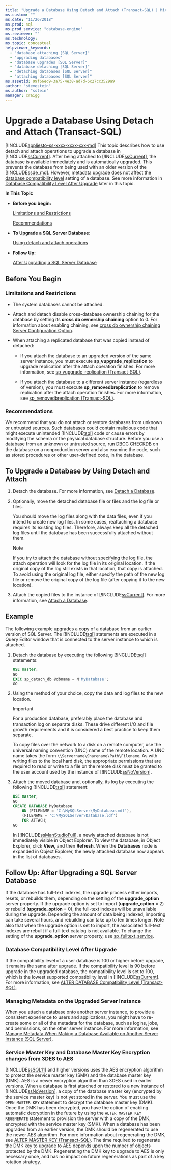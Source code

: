 ```yaml
---
title: "Upgrade a Database Using Detach and Attach (Transact-SQL) | Microsoft Docs"
ms.custom: ""
ms.date: "11/26/2018"
ms.prod: sql
ms.prod_service: "database-engine"
ms.reviewer: ""
ms.technology: 
ms.topic: conceptual
helpviewer_keywords: 
  - "database attaching [SQL Server]"
  - "upgrading databases"
  - "database upgrades [SQL Server]"
  - "database detaching [SQL Server]"
  - "detaching databases [SQL Server]"
  - "attaching databases [SQL Server]"
ms.assetid: 99f66ed9-3a75-4e38-ad7d-6c27cc3529a9
author: "stevestein"
ms.author: "sstein"
manager: craigg
---
```

# Upgrade a Database Using Detach and Attach (Transact-SQL)
[!INCLUDE[appliesto-ss-xxxx-xxxx-xxx-md](../../includes/appliesto-ss-xxxx-xxxx-xxx-md.md)]
This topic describes how to use detach and attach operations to upgrade a database in [!INCLUDE[ssCurrent](../../includes/sscurrent-md.md)]. After being attached to [!INCLUDE[ssCurrent](../../includes/sscurrent-md.md)], the database is available immediately and is automatically upgraded. This prevents the database from being used with an older version of the [!INCLUDE[ssde_md](../../includes/ssde_md.md)]. However, metadata upgrade does not affect the [database compatibility level](../../relational-databases/databases/view-or-change-the-compatibility-level-of-a-database.md) setting of a database. See more information in [Database Compatibility Level After Upgrade](#dbcompat) later in this topic.  
  
 **In This Topic**  
  
-   **Before you begin:**  
  
     [Limitations and Restrictions](#Restrictions)  
  
     [Recommendations](#Recommendations)  
  
-   **To Upgrade a SQL Server Database:**  
  
     [Using detach and attach operations](#SSMSProcedure)  
  
-   **Follow Up:**    

     [After Upgrading a SQL Server Database](#FollowUp)  
  
##  <a name="BeforeYouBegin"></a> Before You Begin  
  
###  <a name="Restrictions"></a> Limitations and Restrictions  
  
-   The system databases cannot be attached.  
  
-   Attach and detach disable cross-database ownership chaining for the database by setting its **cross db ownership chaining** option to 0. For information about enabling chaining, see [cross db ownership chaining Server Configuration Option](../../database-engine/configure-windows/cross-db-ownership-chaining-server-configuration-option.md).  
  
-   When attaching a replicated database that was copied instead of detached:  
  
    -   If you attach the database to an upgraded version of the same server instance, you must execute **sp_vupgrade_replication** to upgrade replication after the attach operation finishes. For more information, see [sp_vupgrade_replication &#40;Transact-SQL&#41;](../../relational-databases/system-stored-procedures/sp-vupgrade-replication-transact-sql.md).  
  
    -   If you attach the database to a different server instance (regardless of version), you must execute **sp_removedbreplication** to remove replication after the attach operation finishes. For more information, see [sp_removedbreplication &#40;Transact-SQL&#41;](../../relational-databases/system-stored-procedures/sp-removedbreplication-transact-sql.md).  
  
###  <a name="Recommendations"></a> Recommendations  
We recommend that you do not attach or restore databases from unknown or untrusted sources. Such databases could contain malicious code that might execute unintended [!INCLUDE[tsql](../../includes/tsql-md.md)] code or cause errors by modifying the schema or the physical database structure. Before you use a database from an unknown or untrusted source, run [DBCC CHECKDB](../../t-sql/database-console-commands/dbcc-checkdb-transact-sql.md) on the database on a nonproduction server and also examine the code, such as stored procedures or other user-defined code, in the database.  
  
##  <a name="SSMSProcedure"></a> To Upgrade a Database by Using Detach and Attach  
  
1.  Detach the database. For more information, see [Detach a Database](../../relational-databases/databases/detach-a-database.md).  
  
2.  Optionally, move the detached database file or files and the log file or files.  
  
     You should move the log files along with the data files, even if you intend to create new log files. In some cases, reattaching a database requires its existing log files. Therefore, always keep all the detached log files until the database has been successfully attached without them.  
  
    > [!NOTE]  
    >  If you try to attach the database without specifying the log file, the attach operation will look for the log file in its original location. If the original copy of the log still exists in that location, that copy is attached. To avoid using the original log file, either specify the path of the new log file or remove the original copy of the log file (after copying it to the new location).  
  
3.  Attach the copied files to the instance of [!INCLUDE[ssCurrent](../../includes/sscurrent-md.md)]. For more information, see [Attach a Database](../../relational-databases/databases/attach-a-database.md).  
  
## Example  
 The following example upgrades a copy of a database from an earlier version of SQL Server. The [!INCLUDE[tsql](../../includes/tsql-md.md)] statements are executed in a Query Editor window that is connected to the server instance to which is attached.  
  
1.  Detach the database by executing the following [!INCLUDE[tsql](../../includes/tsql-md.md)] statements:  
  
    ```sql  
    USE master;  
    GO  
    EXEC sp_detach_db @dbname = N'MyDatabase';  
    GO  
    ```  
  
2.  Using the method of your choice, copy the data and log files to the new location.  
  
    > [!IMPORTANT]  
    > For a production database, preferably place the database and transaction log on separate disks. These drive different I/O and file growth requirements and it is considered a best practice to keep them separate.  
  
    To copy files over the network to a disk on a remote computer, use the universal naming convention (UNC) name of the remote location. A UNC name takes the form `\\Servername\Sharename\Path\Filename`. As with writing files to the local hard disk, the appropriate permissions that are required to read or write to a file on the remote disk must be granted to the user account used by the instance of [!INCLUDE[ssNoVersion](../../includes/ssnoversion-md.md)].  
  
3.  Attach the moved database and, optionally, its log by executing the following [!INCLUDE[tsql](../../includes/tsql-md.md)] statement:  
  
    ```sql  
    USE master;  
    GO  
    CREATE DATABASE MyDatabase   
        ON (FILENAME = 'C:\MySQLServer\MyDatabase.mdf'),  
        (FILENAME = 'C:\MySQLServer\Database.ldf')  
        FOR ATTACH;  
    GO  
    ```  
  
    In [!INCLUDE[ssManStudioFull](../../includes/ssmanstudiofull-md.md)], a newly attached database is not immediately visible in Object Explorer. To view the database, in Object Explorer, click **View,** and then **Refresh**. When the **Databases** node is expanded in Object Explorer, the newly attached database now appears in the list of databases.  
  
##  <a name="FollowUp"></a> Follow Up: After Upgrading a SQL Server Database  
If the database has full-text indexes, the upgrade process either imports, resets, or rebuilds them, depending on the setting of the **upgrade_option** server property. If the upgrade option is set to import (**upgrade_option** = 2) or rebuild (**upgrade_option** = 0), the full-text indexes will be unavailable during the upgrade. Depending the amount of data being indexed, importing can take several hours, and rebuilding can take up to ten times longer. Note also that when the upgrade option is set to import, the associated full-text indexes are rebuilt if a full-text catalog is not available. To change the setting of the **upgrade_option** server property, use [sp_fulltext_service](../../relational-databases/system-stored-procedures/sp-fulltext-service-transact-sql.md).  
  
### <a name="dbcompat"></a> Database Compatibility Level After Upgrade  
If the compatibility level of a user database is 100 or higher before upgrade, it remains the same after upgrade. If the compatibility level is 90 before upgrade in the upgraded database, the compatibility level is set to 100, which is the lowest supported compatibility level in [!INCLUDE[ssCurrent](../../includes/sscurrent-md.md)]. For more information, see [ALTER DATABASE Compatibility Level &#40;Transact-SQL&#41;](../../t-sql/statements/alter-database-transact-sql-compatibility-level.md).  
  
### Managing Metadata on the Upgraded Server Instance  
When you attach a database onto another server instance, to provide a consistent experience to users and applications, you might have to re-create some or all of the metadata for the database, such as logins, jobs, and permissions, on the other server instance. For more information, see [Manage Metadata When Making a Database Available on Another Server Instance &#40;SQL Server&#41;](../../relational-databases/databases/manage-metadata-when-making-a-database-available-on-another-server.md).  
  
### Service Master Key and Database Master Key Encryption changes from 3DES to AES  
 [!INCLUDE[ssSQL11](../../includes/sssql11-md.md)] and higher versions uses the AES encryption algorithm to protect the service master key (SMK) and the database master key (DMK). AES is a newer encryption algorithm than 3DES used in earlier versions. When a database is first attached or restored to a new instance of [!INCLUDE[ssNoVersion](../../includes/ssnoversion-md.md)], a copy of the database master key (encrypted by the service master key) is not yet stored in the server. You must use the `OPEN MASTER KEY` statement to decrypt the database master key (DMK). Once the DMK has been decrypted, you have the option of enabling automatic decryption in the future by using the `ALTER MASTER KEY REGENERATE` statement to provision the server with a copy of the DMK, encrypted with the service master key (SMK). When a database has been upgraded from an earlier version, the DMK should be regenerated to use the newer AES algorithm. For more information about regenerating the DMK, see [ALTER MASTER KEY &#40;Transact-SQL&#41;](../../t-sql/statements/alter-master-key-transact-sql.md). The time required to regenerate the DMK key to upgrade to AES depends upon the number of objects protected by the DMK. Regenerating the DMK key to upgrade to AES is only necessary once, and has no impact on future regenerations as part of a key rotation strategy.  
  
  
